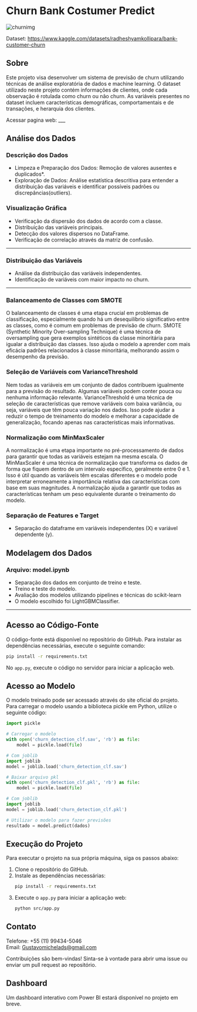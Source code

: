 # Churn Bank Costumer Predict

![churnimg](https://github.com/Gustavo-michel/Churn-BankCostumer-Predict/assets/127684360/132fcbd7-84bc-479a-94ba-92e877efe485)

Dataset: https://www.kaggle.com/datasets/radheshyamkollipara/bank-customer-churn

## Sobre
Este projeto visa desenvolver um sistema de previsão de churn utilizando técnicas de análise exploratória de dados e machine learning. O dataset utilizado neste projeto contém informações de clientes, onde cada observação é rotulada como churn ou não churn. As variáveis presentes no dataset incluem características demográficas, comportamentais e de transações, e herarquia dos clientes.

Acessar pagina web: ___

## Análise dos Dados

### Descrição dos Dados
- Limpeza e Preparação dos Dados: Remoção de valores ausentes e duplicados*.
- Exploração de Dados: Análise estatística descritiva para entender a distribuição das variáveis e identificar possíveis padrões ou discrepâncias(outliers).

### Visualização Gráfica
- Verificação da dispersão dos dados de acordo com a classe.
- Distribuição das variáveis principais.
- Detecção dos valores dispersos no DataFrame.
- Verificação de correlação através da matriz de confusão.

****

### Distribuição das Variáveis
- Análise da distribuição das variáveis independentes.
- Identificação de variáveis com maior impacto no churn.

****

### Balanceamento de Classes com SMOTE
O balanceamento de classes é uma etapa crucial em problemas de classificação, especialmente quando há um desequilíbrio significativo entre as classes, como é comum em problemas de previsão de churn. SMOTE (Synthetic Minority Over-sampling Technique) é uma técnica de oversampling que gera exemplos sintéticos da classe minoritária para igualar a distribuição das classes. Isso ajuda o modelo a aprender com mais eficácia padrões relacionados à classe minoritária, melhorando assim o desempenho da previsão.

### Seleção de Variáveis com VarianceThreshold
Nem todas as variáveis em um conjunto de dados contribuem igualmente para a previsão do resultado. Algumas variáveis podem conter pouca ou nenhuma informação relevante. VarianceThreshold é uma técnica de seleção de características que remove variáveis com baixa variância, ou seja, variáveis que têm pouca variação nos dados. Isso pode ajudar a reduzir o tempo de treinamento do modelo e melhorar a capacidade de generalização, focando apenas nas características mais informativas.

### Normalização com MinMaxScaler
A normalização é uma etapa importante no pré-processamento de dados para garantir que todas as variáveis estejam na mesma escala. O MinMaxScaler é uma técnica de normalização que transforma os dados de forma que fiquem dentro de um intervalo específico, geralmente entre 0 e 1. Isso é útil quando as variáveis têm escalas diferentes e o modelo pode interpretar erroneamente a importância relativa das características com base em suas magnitudes. A normalização ajuda a garantir que todas as características tenham um peso equivalente durante o treinamento do modelo.

### Separação de Features e Target
- Separação do dataframe em variáveis independentes (X) e variável dependente (y).

## Modelagem dos Dados
### Arquivo: model.ipynb
- Separação dos dados em conjunto de treino e teste.
- Treino e teste do modelo.
- Avaliação dos modelos utilizando pipelines e técnicas do scikit-learn
- O modelo escolhido foi LightGBMClassifier.

****

## Acesso ao Código-Fonte
O código-fonte está disponível no repositório do GitHub. Para instalar as dependências necessárias, execute o seguinte comando:
```bash
pip install -r requirements.txt
```

No `app.py`, execute o código no servidor para iniciar a aplicação web.

## Acesso ao Modelo
O modelo treinado pode ser acessado através do site oficial do projeto. Para carregar o modelo usando a biblioteca pickle em Python, utilize o seguinte código:
```python
import pickle

# Carregar o modelo
with open('churn_detection_clf.sav', 'rb') as file:
    model = pickle.load(file)

# Com joblib
import joblib
model = joblib.load('churn_detection_clf.sav')

# Baixar arquivo pkl
with open('churn_detection_clf.pkl', 'rb') as file:
    model = pickle.load(file)

# Com joblib
import joblib
model = joblib.load('churn_detection_clf.pkl')

# Utilizar o modelo para fazer previsões
resultado = model.predict(dados)
```

## Execução do Projeto
Para executar o projeto na sua própria máquina, siga os passos abaixo:
1. Clone o repositório do GitHub.
2. Instale as dependências necessárias:
    ```bash
    pip install -r requirements.txt
    ```
3. Execute o `app.py` para iniciar a aplicação web:
    ```bash
    python src/app.py
    ```

## Contato
Telefone: +55 (11) 99434-5046  
Email: Gustavomichelads@gmail.com

Contribuições são bem-vindas! Sinta-se à vontade para abrir uma issue ou enviar um pull request ao repositório.

## Dashboard
Um dashboard interativo com Power BI estará disponível no projeto em breve.
